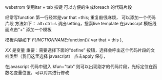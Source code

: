 webstrom 使用itar + tab 按键 可以方便的生成foreach 的代码片段


经常写function 第一行经常是var that =this; 重复敲很麻烦，
可以添加一个代码片段 方法如下：
alt+ctrl+s 调出setting，搜索live template
在javascrpt 模板线面点击"+" 添加一个模板


模板内容如下
$FUNCTIONNAME$:function(){
    var that =  this
},
 


$XX$ 是变量
重要：需要选择下面的“define” 按钮，选择会呼出这个代码片段的文档类型（我们这里选择 javascript）
点击apply 保存，


在javascript 代码中键入 kfun+"tab" 则可以出现刚才的代码片段，光标定位在函数名变量位置，可以对其进行修改